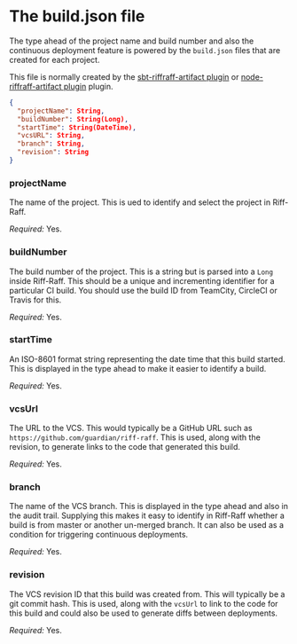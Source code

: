 The build.json file
===================

The type ahead of the project name and build number and also the continuous deployment feature is powered by the
`build.json` files that are created for each project.

This file is normally created by the [sbt-riffraff-artifact plugin](https://github.com/guardian/sbt-riffraff-artifact) 
or [node-riffraff-artifact plugin](https://github.com/guardian/node-riffraff-artefact) plugin.

```json
{  
  "projectName": String,
  "buildNumber": String(Long),
  "startTime": String(DateTime),
  "vcsURL": String,
  "branch": String,
  "revision": String
}
```

### projectName

The name of the project. This is ued to identify and select the project in Riff-Raff.

_Required:_ Yes.

### buildNumber

The build number of the project. This is a string but is parsed into a `Long` inside Riff-Raff. This should be a unique
and incrementing identifier for a particular CI build. You should use the build ID from TeamCity, CircleCI or Travis for
this.

_Required:_ Yes.

### startTime

An ISO-8601 format string representing the date time that this build started. This is displayed in the type ahead to 
make it easier to identify a build.

_Required:_ Yes.

### vcsUrl

The URL to the VCS. This would typically be a GitHub URL such as `https://github.com/guardian/riff-raff`. This is used,
along with the revision, to generate links to the code that generated this build.

_Required:_ Yes.

### branch

The name of the VCS branch. This is displayed in the type ahead and also in the audit trail. Supplying this makes it 
easy to identify in Riff-Raff whether a build is from master or another un-merged branch. It can also be used as a
condition for triggering continuous deployments.

_Required:_ Yes.

### revision

The VCS revision ID that this build was created from. This will typically be a git commit hash. This is used, along with
the `vcsUrl` to link to the code for this build and could also be used to generate diffs between deployments. 

_Required:_ Yes.